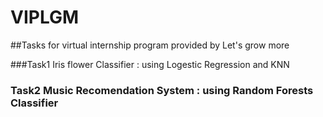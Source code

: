 # VIPLGM

##Tasks for virtual internship program provided by Let's grow more

###Task1  Iris flower Classifier : using Logestic Regression and KNN

### Task2 Music Recomendation System : using Random Forests Classifier

